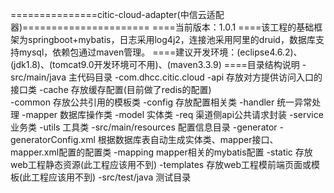 ===============citic-cloud-adapter(中信云适配器)======================
====当前版本：1.0.1
====该工程的基础框架为springboot+mybatis，日志采用log4j2，连接池采用阿里的druid，数据库支持mysql，依赖包通过maven管理。
====建议开发环境：(eclipse4.6.2)、(jdk1.8)、(tomcat9.0开发环境可不用)、(maven3.3.9)
====目录结构说明
-src/main/java				主代码目录
  -com.dhcc.citic.cloud
    -api					存放对方提供访问入口的接口类
    -cache					存放缓存配置(目前做了redis的配置)		
    -common					存放公共引用的模板类
    -config					存放配置相关类
    -handler				统一异常处理
    -mapper					数据库操作类
    -model					实体类
    -req					渠道侧api公共请求封装
    -service				业务类
    -utils					工具类
-src/main/resources			配置信息目录
  -generator
    -generatorConfig.xml	根据数据库表自动生成实体类、mapper接口、mapper.xml配置的配置类
  -mapping					mapper相关的mybatis配置
  -static					存放web工程静态资源(此工程应该用不到)
  -templates				存放web工程模前端页面或模板(此工程应该用不到)
-src/test/java				测试目录
